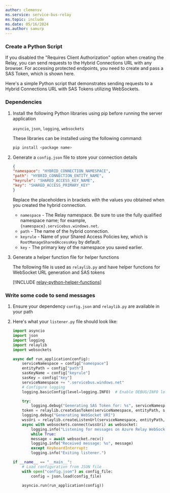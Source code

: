```yaml
---
author: clemensv
ms.service: service-bus-relay
ms.topic: include
ms.date: 05/16/2024
ms.author: samurp
---
```


### Create a Python Script

If you disabled the "Requires Client Authorization" option when creating the Relay,
you can send requests to the Hybrid Connections URL with any browser. For accessing
protected endpoints, you need to create and pass a SAS Token, which is shown here.

Here's a simple Python script that demonstrates sending requests to 
a Hybrid Connections URL with SAS Tokens utilizing WebSockets. 

### Dependencies

1. Install the following Python libraries using pip before running the server application

	`asyncio`, `json`, `logging`, `websockets`

	These libraries can be installed using the following command:

	```bash
	pip install <package name>
	```
2. Generate a `config.json` file to store your connection details

    ```json
	{
    "namespace": "HYBRID_CONNECTION_NAMESPACE",
    "path": "HYBRID_CONNECTION_ENTITY_NAME",
    "keyrule": "SHARED_ACCESS_KEY_NAME",
    "key": "SHARED_ACCESS_PRIMARY_KEY"
	}
	```
	Replace the placeholders in brackets with the values you obtained when you created the hybrid connection.

	- `namespace` - The Relay namespace. Be sure to use the fully qualified namespace name; for example, `{namespace}.servicebus.windows.net`.
	- `path` - The name of the hybrid connection.
	- `keyrule` - Name of your Shared Access Policies key, which is `RootManageSharedAccessKey` by default.
	- `key` -   The primary key of the namespace you saved earlier.

3. Generate a helper function file for helper functions

	The following file is used as `relaylib.py` and have helper functions for WebSocket URL generation and SAS tokens

    [!INCLUDE [relay-python-helper-functions](relay-python-helper-functions.md)]

### Write some code to send messages

1. Ensure your dependency `config.json` and `relaylib.py` are available in your path 


2. Here's what your `listener.py` file should look like:

    ```python
	import asyncio
	import json
	import logging
	import relaylib
	import websockets

	async def run_application(config):
	    serviceNamespace = config["namespace"]
	    entityPath = config["path"]
	    sasKeyName = config["keyrule"]
	    sasKey = config["key"]
	    serviceNamespace += ".servicebus.windows.net"
	    # Configure logging
	    logging.basicConfig(level=logging.INFO)  # Enable DEBUG/INFO logging as appropriate

	    try:
	        logging.debug("Generating SAS Token for: %s", serviceNamespace)
		token = relaylib.createSasToken(serviceNamespace, entityPath, sasKeyName, sasKey)
		logging.debug("Generating WebSocket URI")
		wssUri = relaylib.createListenUrl(serviceNamespace, entityPath, token)
		async with websockets.connect(wssUri) as websocket:
		    logging.info("Listening for messages on Azure Relay WebSocket...")
		    while True:
			message = await websocket.recv()
			logging.info("Received message: %s", message)
		    except KeyboardInterrupt:
			logging.info("Exiting listener.")

	if __name__ == "__main__":
	    # Load configuration from JSON file
	    with open("config.json") as config_file:
            config = json.load(config_file)

	    asyncio.run(run_application(config))
    ```
